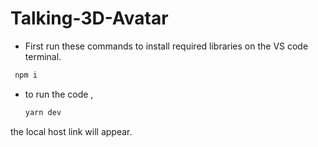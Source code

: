 # Talking-3D-Avatar
- First run these commands to install required libraries on the VS code terminal.
```bash
 npm i

```
- to run the code ,
  ```bash
  yarn dev   
  ``` 
the local host link will appear. 
